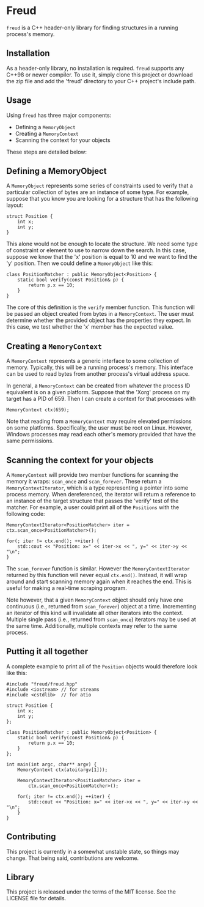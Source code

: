 Freud
=====

`freud` is a C++ header-only library for finding structures in a running
process's memory.

Installation
------------

As a header-only library, no installation is required. `freud` supports
any C++98 or newer compiler. To use it, simply clone this project or
download the zip file and add the 'freud' directory to your C++ project's
include path.

Usage
-----

Using `freud` has three major components:

- Defining a `MemoryObject`
- Creating a `MemoryContext`
- Scanning the context for your objects

These steps are detailed below:

Defining a MemoryObject
-----------------------

A `MemoryObject` represents some series of constraints used to verify
that a particular collection of bytes are an instance of some type.
For example, suppose that you know you are looking for a structure that
has the following layout:

    struct Position {
        int x;
        int y;
    }

This alone would not be enough to locate the structure. We need some
type of constraint or element to use to narrow down the search. In this
case, suppose we know that the 'x' position is equal to 10 and we want
to find the 'y' position. Then we could define a `MemoryObject` like
this:

    class PositionMatcher : public MemoryObject<Position> {
        static bool verify(const Position& p) {
            return p.x == 10;
        }
    }

The core of this definition is the `verify` member function. This function
will be passed an object created from bytes in a `MemoryContext`. The user
must determine whether the provided object has the properties they expect.
In this case, we test whether the 'x' member has the expected value.


Creating a `MemoryContext`
--------------------------

A `MemoryContext` represents a generic interface to some collection of memory.
Typically, this will be a running process's memory. This interface can be used
to read bytes from another process's virtual address space.

In general, a `MemoryContext` can be created from whatever the process ID
equivalent is on a given platform. Suppose that the 'Xorg' process on my target
has a PID of 659. Then I can create a context for that processes with

    MemoryContext ctx(659);

Note that reading from a `MemoryContext` may require elevated permissions on
some platforms. Specifically, the user must be root on Linux. However, Windows
processes may read each other's memory provided that have the same permissions.

Scanning the context for your objects
-------------------------------------

A `MemoryContext` will provide two member functions for scanning the memory
it wraps: `scan_once` and `scan_forever`. These return a `MemoryContextIterator`,
which is a type representing a pointer into some process memory. When
dereferenced, the iterator will return a reference to an instance of the
target structure that passes the 'verify' test of the matcher. For example,
a user could print all of the `Positions` with the following code:

    MemoryContextIterator<PositionMatcher> iter = ctx.scan_once<PositionMatcher>();

    for(; iter != ctx.end(); ++iter) {
        std::cout << "Position: x=" << iter->x << ", y=" << iter->y << "\n";
    }

The `scan_forever` function is similar. However the `MemoryContextIterator`
returned by this function will never equal `ctx.end()`. Instead, it will
wrap around and start scanning memory again when it reaches the end. This is
useful for making a real-time scraping program.

Note however, that a given `MemoryContext` object should only have one
continuous (i.e., returned from `scan_forever`) object at a time. Incrementing
an iterator of this kind will invalidate all other iterators into the context.
Multiple single pass (i.e., returned from `scan_once`) iterators may be used
at the same time. Additionally, multiple contexts may refer to the same process.

Putting it all together
-----------------------

A complete example to print all of the `Position` objects would therefore
look like this:

    #include "freud/freud.hpp"
    #include <iostream> // for streams
    #include <cstdlib>  // for atio

    struct Position {
        int x;
        int y;
    };

    class PositionMatcher : public MemoryObject<Position> {
        static bool verify(const Position& p) {
            return p.x == 10;
        }
    };

    int main(int argc, char** argv) {
        MemoryContext ctx(atoi(argv[1]));

        MemoryContextIterator<PositionMatcher> iter =
            ctx.scan_once<PositionMatcher>();

        for(; iter != ctx.end(); ++iter) {
            std::cout << "Position: x=" << iter->x << ", y=" << iter->y << "\n";
        }
    }


Contributing
------------

This project is currently in a somewhat unstable state, so things may change.
That being said, contributions are welcome.

Library
-------

This project is released under the terms of the MIT license. See the LICENSE
file for details.

